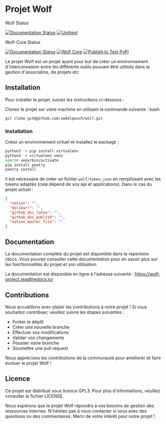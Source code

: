 # Projet Wolf

Wolf Status

[![Documentation Status](https://readthedocs.org/projects/wolf-project/badge/?version=latest)](https://wolf-project.readthedocs.io/?badge=latest) [![Unittest](https://github.com/sedelpeuch/wolf/actions/workflows/unittest.yml/badge.svg)](https://github.com/sedelpeuch/wolf/actions/workflows/unittest.yml)

Wolf-Core Status

[![Documentation Status](https://readthedocs.org/projects/wolf-project/badge/?version=latest)](https://wolf-project.readthedocs.io/?badge=latest) [![Wolf Core](https://github.com/sedelpeuch/wolf-core/actions/workflows/unittest.yml/badge.svg)](https://github.com/sedelpeuch/wolf-core/actions/workflows/unittest.yml) [![Publish to Test PyPI](https://github.com/sedelpeuch/wolf-core/actions/workflows/publish.yaml/badge.svg)](https://github.com/sedelpeuch/wolf-core/actions/workflows/publish.yaml)

Le projet Wolf est un projet ayant pour but de créer un environnement d'interconnexion entre les différents outils pouvant être utilisés dans la gestion d'associatins, de projets
etc

## Installation

Pour installer le projet, suivez les instructions ci-dessous :

Clonez le projet sur votre machine en utilisant la commande suivante :
bash

```bash
git clone git@github.com:sedelpeuch/wolf.git
```

### Installation

Créez un environnement virtuel et installez le package :

```bash
python3 -m pip install virtualenv
python3 -m virtualenv venv
source venv/bin/activate
pip install poetry
poetry install

```

Il est nécessaire de créer un fichier `wolf/token.json` en remplissant avec les tokens adaptés (cela dépend de vos api et applications). Dans le cas du projet actuel :

```json
{
  "notion": "",
  "dolibarr": "",
  "github_doc_latex": "",
  "github_doc_publish": "",
  "notion_master_file": ""
}
```

## Documentation

La documentation complète du projet est disponible dans le répertoire /docs. Vous pouvez consulter cette documentation
pour en savoir plus sur les
fonctionnalités du projet et son utilisation.

La documentation est disponible en ligne à l'adresse suivante : https://wolf-project.readthedocs.io/

## Contributions

Nous accueillons avec plaisir les contributions à notre projet ! Si vous souhaitez contribuer, veuillez suivre les
étapes suivantes :

- Forker le dépôt
- Créer une nouvelle branche
- Effectuer vos modifications
- Valider vos changements
- Pousser votre branche
- Soumettre une pull request

Nous apprécions les contributions de la communauté pour améliorer et faire évoluer le projet Wolf !

## Licence

Ce projet est distribué sous licence GPL3. Pour plus d'informations, veuillez consulter le fichier LICENSE.

Nous espérons que le projet Wolf répondra à vos besoins de gestion des ressources internes. N'hésitez pas à nous
contacter si vous avez des questions
ou des commentaires. Merci de votre intérêt pour notre projet !
